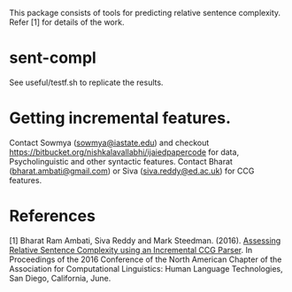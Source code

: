 This package consists of tools for predicting relative sentence complexity. Refer [1] for details of the work.

# sent-compl
See useful/testf.sh to replicate the results.

# Getting incremental features.
Contact Sowmya (sowmya@iastate.edu) and checkout https://bitbucket.org/nishkalavallabhi/ijaiedpapercode for data, Psycholinguistic and other syntactic features. 
Contact Bharat (bharat.ambati@gmail.com) or Siva (siva.reddy@ed.ac.uk) for CCG features.

# References
[1] Bharat Ram Ambati, Siva Reddy and Mark Steedman. (2016). [Assessing Relative Sentence Complexity using an Incremental CCG Parser](http://sivareddy.in/papers/ambati2016assessing.pdf). In Proceedings of the 2016 Conference of the North American Chapter of the Association for Computational Linguistics: Human Language Technologies, San Diego, California, June.
